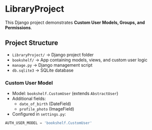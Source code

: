 # LibraryProject

This Django project demonstrates **Custom User Models, Groups, and Permissions**.

## Project Structure

- `LibraryProject/` → Django project folder
- `bookshelf/` → App containing models, views, and custom user logic
- `manage.py` → Django management script
- `db.sqlite3` → SQLite database

### Custom User Model

- Model: `bookshelf.CustomUser` (extends `AbstractUser`)
- Additional fields:
  - `date_of_birth` (DateField)
  - `profile_photo` (ImageField)
- Configured in `settings.py`:

```python
AUTH_USER_MODEL = 'bookshelf.CustomUser'
```
